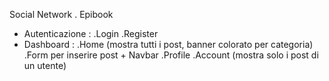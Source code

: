 Social Network . Epibook

- Autenticazione :
  .Login
  .Register
- Dashboard :
  .Home (mostra tutti i post, banner colorato per categoria)
  .Form per inserire post + Navbar
  .Profile
  .Account (mostra solo i post di un utente)
